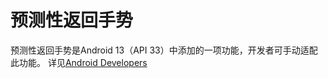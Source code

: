 # 预测性返回手势
预测性返回手势是Android 13（API 33）中添加的一项功能，开发者可手动适配此功能。
详见[Android Developers](https://developer.android.google.cn/guide/navigation/predictive-back-gesture "添加对预测性返回手势的支持 | Android 开发者")
